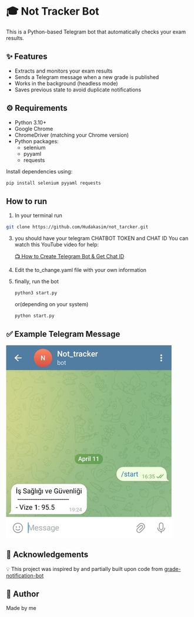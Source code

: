 # 🎓 Not Tracker Bot

This is a Python-based Telegram bot that automatically checks your exam results.

## ✨ Features

- Extracts and monitors your exam results
- Sends a Telegram message when a new grade is published
- Works in the background (headless mode)
- Saves previous state to avoid duplicate notifications

## ⚙️ Requirements

- Python 3.10+
- Google Chrome
- ChromeDriver (matching your Chrome version)
- Python packages:
  - selenium
  - pyyaml
  - requests

Install dependencies using:

```bash
pip install selenium pyyaml requests
```

## How to run
1. In your terminal run
```bash
git clone https://github.com/Hudakasim/not_tarcker.git
```

3. you should have your telegram CHATBOT TOKEN and CHAT ID
   You can watch this YouTube video for help:

    [📺 How to Create Telegram Bot & Get Chat ID](https://youtu.be/l5YDtSLGhqk?si=cVAS_fpAjCxOhXOx)

5. Edit the to_change.yaml file with your own information

6. finally, run the bot
   ```bash
   python3 start.py
   ```
   or(depending on your system)
   ```bash
   python start.py
   ```
## ✅ Example Telegram Message
<img src="bot.jpeg" width="450">

## 🤝 Acknowledgements
💡 This project was inspired by and partially built upon code from [grade-notification-bot](https://github.com/umutkavakli/grade-notification-bot)

## 👤 Author
Made by me
